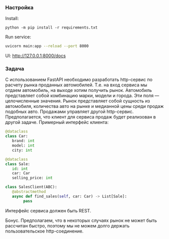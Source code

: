 ### Настройка
Install:
```
python -m pip install -r requirements.txt
```

Run service:
```bash
uvicorn main:app --reload --port 8000
```

UI: http://127.0.0.1:8000/docs

### Задача
С использованием FastAPI необходимо разработать http-сервис по расчету рынка проданных автомобилей. Т.е. на вход сервиса мы отдаем автомобиль, на выходе хотим получить рынок. 
Автомобиль представляет собой комбинацию марки, модели и города. Эти поля —целочисленные значения.
Рынок представляет собой сущность из автомобиля, количества авто на рынке и медианной цены среди продаж подобных авто.
Продажами управляет другой http-сервис. Предполагается, что клиент для сервиса продаж будет реализован в другой задаче. Примерный интерфейс клиента:

```python
@dataclass
class Car:
   brand: int
   model: int
   city: int

@dataclass
class Sale:
   id: int
   car: Car
   selling_price: int

class SalesClient(ABC):
   @abstractmethod
   async def find_sales(self, car: Car) -> List[Sale]:
        pass
```

Интерфейс сервиса должен быть REST. 

Бонус. Предполагаем, что в некоторых случаях рынок не может быть рассчитан быстро, поэтому мы не можем долго держать пользовательское http-соединение.